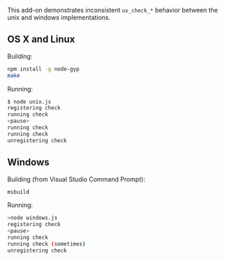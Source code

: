 This add-on demonstrates inconsistent `uv_check_*` behavior between the unix and
windows implementations.

## OS X and Linux

Building:

```bash
npm install -g node-gyp
make
```

Running:

```bash
$ node unix.js
registering check
running check
<pause>
running check
running check
unregistering check
```

## Windows

Building (from Visual Studio Command Prompt):

```bash
msbuild
```

Running:

```bash
>node windows.js
registering check
<pause>
running check
running check (sometimes)
unregistering check
```
